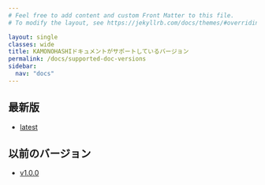 ```yaml
---
# Feel free to add content and custom Front Matter to this file.
# To modify the layout, see https://jekyllrb.com/docs/themes/#overriding-theme-defaults

layout: single
classes: wide
title: KAMONOHASHIドキュメントがサポートしているバージョン
permalink: /docs/supported-doc-versions
sidebar:
  nav: "docs"
---
```




## 最新版
 - [latest](https://kamonohashi.ai/)

## 以前のバージョン
 - [v1.0.0](https://v1-0-0.kamonohashi.ai/)



